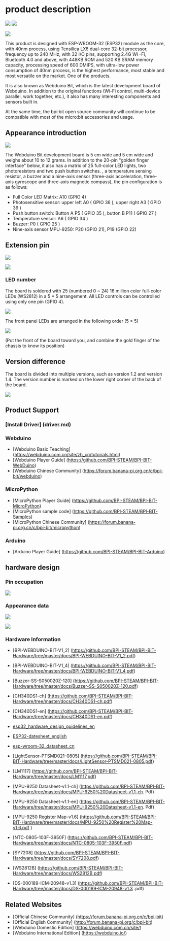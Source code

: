 # product description

![](https://img.shields.io/badge/open%20source-bananpi-brightgreen.svg)
![](https://img.shields.io/badge/support-webduino-blue.svg)

![](https://webduino.com.cn/site/img/tutorials/zh_cn/detail-03.gif)

This product is designed with ESP-WROOM-32 (ESP32) module as the core, with 40nm process, using Tensilica LX6 dual-core 32-bit processor, frequency up to 240 MHz, with 32 I/O pins, supporting 2.4G Wi -Fi, Bluetooth 4.0 and above, with 448KB ROM and 520 KB SRAM memory capacity, processing speed of 600 DMIPS, with ultra-low power consumption of 40nm process, is the highest performance, most stable and most versatile on the market. One of the products.

It is also known as Webduino Bit, which is the latest development board of Webduino. In addition to the original functions (Wi-Fi control, multi-device parallel, work together, etc.), it also has many interesting components and sensors built in.

At the same time, the bpi:bit open source community will continue to be compatible with most of the micro:bit accessories and usage.

## Appearance introduction

![](readme/Interface_CN.jpg)

The Webduino Bit development board is 5 cm wide and 5 cm wide and weighs about 10 to 12 grams. In addition to the 20-pin "golden finger interface" below, it also has a matrix of 25 full-color LED lights, two photoresistors and two push button switches. , a temperature sensing resistor, a buzzer and a nine-axis sensor (three-axis acceleration, three-axis gyroscope and three-axis magnetic compass), the pin configuration is as follows:

- Full Color LED Matrix: A10 (GPIO 4)
- Photosensitive sensor: upper left A0 ( GPIO 36 ), upper right A3 ( GPIO 39 )
- Push button switch: Button A P5 ( GPIO 35 ), button B P11 ( GPIO 27 )
- Temperature sensor: A6 ( GPIO 34 )
- Buzzer: P0 ( GPIO 25 )
- Nine-axis sensor MPU-9250: P20 (GPIO 21), P19 (GPIO 22)

## Extension pin

![](readme/goldfinger.jpg)

![](readme/pin-define.jpg)

### LED number

The board is soldered with 25 (numbered 0 ~ 24) 16 million color full-color LEDs (WS2812) in a 5 * 5 arrangement. All LED controls can be controlled using only one pin (GPIO 4).

![](readme/product.jpg)

The front panel LEDs are arranged in the following order (5 * 5)

![](readme/table.png)

(Put the front of the board toward you, and combine the gold finger of the chassis to know its position)

## Version difference

The board is divided into multiple versions, such as version 1.2 and version 1.4. The version number is marked on the lower right corner of the back of the board.

![](readme/version.jpg)

## Product Support

### [Install Driver] (driver.md)

### Webduino

- [Webduino Basic Teaching] (https://webduino.com.cn/site/zh_cn/tutorials.html)
- [Webduino Player Guide] (https://github.com/BPI-STEAM/BPI-BIT-WebDuino)
- [Webduino Chinese Community] (https://forum.banana-pi.org.cn/c/bpi-bit/webduino)

### MicroPython

- [MicroPython Player Guide] (https://github.com/BPI-STEAM/BPI-BIT-MicroPython)
- [MicroPython sample code] (https://github.com/BPI-STEAM/BPI-BIT-Samples)
- [MicroPython Chinese Community] (https://forum.banana-pi.org.cn/c/bpi-bit/micropython)

### Arduino

- [Arduino Player Guide] (https://github.com/BPI-STEAM/BPI-BIT-Arduino)

## hardware design

### Pin occupation

![](readme/extern.png)

### Appearance data

![](readme/bot.png)

![](readme/top.png)

### Hardware Information

- [BPI-WEBDUINO-BIT-V1_2] (https://github.com/BPI-STEAM/BPI-BIT-Hardware/tree/master/docs/BPI-WEBDUINO-BIT-V1_2.pdf)

- [BPI-WEBDUINO-BIT-V1_4] (https://github.com/BPI-STEAM/BPI-BIT-Hardware/tree/master/docs/BPI-WEBDUINO-BIT-V1_4.pdf)

- [Buzzer-SS-S050020Z-120] (https://github.com/BPI-STEAM/BPI-BIT-Hardware/tree/master/docs/Buzzer-SS-S050020Z-120.pdf)

- [CH340DS1-ch] (https://github.com/BPI-STEAM/BPI-BIT-Hardware/tree/master/docs/CH340DS1-ch.pdf)

- [CH340DS1-en] (https://github.com/BPI-STEAM/BPI-BIT-Hardware/tree/master/docs/CH340DS1-en.pdf)

- [esp32_hardware_design_guidelines_en](https://github.com/BPI-STEAM/BPI-BIT-Hardware/tree/master/docs/esp32_hardware_design_guidelines_en.pdf)

- [ESP32-datesheet_english](https://github.com/BPI-STEAM/BPI-BIT-Hardware/tree/master/docs/ESP32-datesheet_english.pdf)

- [esp-wroom-32_datasheet_cn](https://github.com/BPI-STEAM/BPI-BIT-Hardware/tree/master/docs/esp-wroom-32_datasheet_en.pdf)

- [LightSensor-PTSMD021-0805] (https://github.com/BPI-STEAM/BPI-BIT-Hardware/tree/master/docs/LightSensor-PTSMD021-0805.pdf)

- [LM1117] (https://github.com/BPI-STEAM/BPI-BIT-Hardware/tree/master/docs/LM1117.pdf)

- [MPU-9250 Datasheet-v1.1-ch] (https://github.com/BPI-STEAM/BPI-BIT-Hardware/tree/master/docs/MPU-9250%20Datasheet-v1.1-ch. Pdf)

- [MPU-9250 Datasheet-v1.1-en] (https://github.com/BPI-STEAM/BPI-BIT-Hardware/tree/master/docs/MPU-9250%20Datasheet-v1.1-en. Pdf)

- [MPU-9250 Register Map-v1.6] (https://github.com/BPI-STEAM/BPI-BIT-Hardware/tree/master/docs/MPU-9250%20Register%20Map-v1.6.pdf )

- [NTC-0805-103F-3950F] (https://github.com/BPI-STEAM/BPI-BIT-Hardware/tree/master/docs/NTC-0805-103F-3950F.pdf)

- [SY7208] (https://github.com/BPI-STEAM/BPI-BIT-Hardware/tree/master/docs/SY7208.pdf)

- [WS2812B] (https://github.com/BPI-STEAM/BPI-BIT-Hardware/tree/master/docs/WS2812B.pdf)

- [DS-000189-ICM-20948-v1.3] (https://github.com/BPI-STEAM/BPI-BIT-Hardware/tree/master/docs/DS-000189-ICM-20948-v1.3 .pdf)

## Related Websites

- [Official Chinese Community] (https://forum.banana-pi.org.cn/c/bpi-bit)
- [Official English Community] (http://forum.banana-pi.org/c/bpi-bit)
- [Webduino Domestic Edition] (https://webduino.com.cn/site/)
- [Webduino International Edition] (https://webduino.io/)